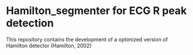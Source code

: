 # Hamilton_segmenter for ECG R peak detection

This repository contains the development of a optimized version of Hamilton detector (Hamilton, 2002)
